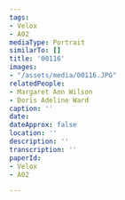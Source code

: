 ```yaml
---
tags:
- Velox
- A02
mediaType: Portrait
similarTo: []
title: '00116'
images:
- "/assets/media/00116.JPG"
relatedPeople:
- Margaret Ann Wilson
- Doris Adeline Ward
caption: ''
date: 
dateApprox: false
location: ''
description: ''
transcription: ''
paperId:
- Velox
- A02

---
```

